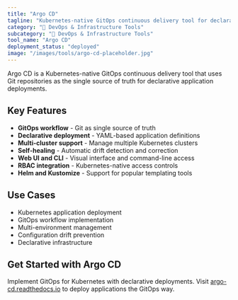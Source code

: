 ```yaml
---
title: "Argo CD"
tagline: "Kubernetes-native GitOps continuous delivery tool for declarative app deployments"
category: "🔧 DevOps & Infrastructure Tools"
subcategory: "🔧 DevOps & Infrastructure Tools"
tool_name: "Argo CD"
deployment_status: "deployed"
image: "/images/tools/argo-cd-placeholder.jpg"
---
```

Argo CD is a Kubernetes-native GitOps continuous delivery tool that uses Git repositories as the single source of truth for declarative application deployments.

## Key Features

- **GitOps workflow** - Git as single source of truth
- **Declarative deployment** - YAML-based application definitions
- **Multi-cluster support** - Manage multiple Kubernetes clusters
- **Self-healing** - Automatic drift detection and correction
- **Web UI and CLI** - Visual interface and command-line access
- **RBAC integration** - Kubernetes-native access controls
- **Helm and Kustomize** - Support for popular templating tools

## Use Cases

- Kubernetes application deployment
- GitOps workflow implementation
- Multi-environment management
- Configuration drift prevention
- Declarative infrastructure

## Get Started with Argo CD

Implement GitOps for Kubernetes with declarative deployments. Visit [argo-cd.readthedocs.io](https://argo-cd.readthedocs.io) to deploy applications the GitOps way.